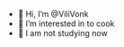 - 👋 Hi, I’m @ViliVonk
- 👀 I’m interested in to cook
- 🌱 I am not studying now

<!---
ViliVonk/ViliVonk is a ✨ special ✨ repository because its `README.md` (this file) appears on your GitHub profile.
You can click the Preview link to take a look at your changes.
--->
